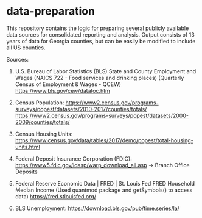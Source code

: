 # data-preparation
This repository contains the logic for preparing several publicly available data sources for consolidated reporting and analysis. Output consists of 13 years of data for Georgia counties, but can be easily be modified to include all US counties.

Sources: 
1. U.S. Bureau of Labor Statistics (BLS)
State and County Employment and Wages (NAICS 722 - Food services and drinking places)
(Quarterly Census of Employment & Wages - QCEW) 
https://www.bls.gov/cew/datatoc.htm
         
1. Census Population:
https://www2.census.gov/programs-surveys/popest/datasets/2010-2017/counties/totals/
https://www2.census.gov/programs-surveys/popest/datasets/2000-2009/counties/totals/

1. Census Housing Units: 
https://www.census.gov/data/tables/2017/demo/popest/total-housing-units.html
         
1. Federal Deposit Insurance Corporation (FDIC):                                         
https://www5.fdic.gov/idasp/warp_download_all.asp -> Branch Office Deposits
         
1. Federal Reserve Economic Data | FRED | St. Louis Fed
FRED Household Median Income (Used quantmod package and getSymbols() to access data)
https://fred.stlouisfed.org/
         
1. BLS Unemployment:
https://download.bls.gov/pub/time.series/la/
